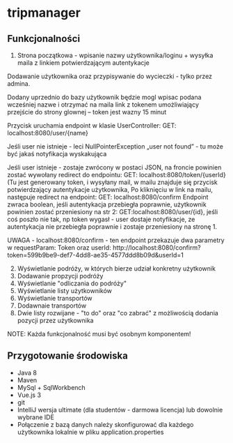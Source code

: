 # tripmanager


## Funkcjonalności
1. Strona początkowa - wpisanie nazwy użytkownika/loginu + wysyłka maila z linkiem potwierdzającym autentykacje 

Dodawanie użytkownika oraz przypisywanie do wycieczki - tylko przez admina. 

Dodany uprzednio do bazy użytkownik będzie mogl wpisac podana wcześniej nazwe i otrzymać na maila link z tokenem umożliwiający przejście do strony glownej – token jest wazny 15 minut

Przycisk uruchamia endpoint w klasie UserController:
GET: localhost:8080/user/{name}

Jeśli user nie istnieje - leci NullPointerException „user not found” - tu może być jakaś notyfikacja wyskakująca

Jeśli user istnieje - zostaje zwrócony w postaci JSON, na froncie powinien zostać wywołany redirect do endpointu: 
GET: localhost:8080/token/{userId}
(Tu jest generowany token, i wysyłany mail, 
w mailu znajduje się przycisk potwierdzający autentykacje użytkownika,
Po kliknięciu w link na mailu, następuje redirect na endpoint:
GET: localhost:8080/confirm
Endpoint zwraca boolean, jeśli autentykacja przebiegła poprawnie, użytkownik powinien zostać przeniesiony na str 2:  GET:localhost:8080/user/{id}, jeśli coś poszło nie tak, np token wygasł - user dostaje notyfikacje, ze autentykacja nie przebiegła poprawnie i zostaje przeniesiony na stronę 1. 

UWAGA - localhost:8080/confirm -  ten endpoint przekazuje dwa parametry w requestParam:
Token oraz userId:
http://localhost:8080/confirm?token=599b9be9-def7-4dd8-ae35-4577ddd8b09d&userId=1



2. Wyświetlanie podróży, w których bierze udział konkretny użytkownik 
3. Dodawanie propzycji podróży
4. Wyświetlanie "odliczania do podróży" 
5. Wyświetlanie listy użytkowników 
6. Wyświetlanie transportów
7. Dodawnaie transportów 
8. Dwie listy rozwijane - "to do" oraz "co zabrać" z możliwością dodania pozycji przez użytkownika 

NOTE: Każda funkcjonalność musi być osobnym komponentem!

## Przygotowanie środowiska

- Java 8 
- Maven 
- MySql + SqlWorkbench
- Vue.js 3
- git 
- IntelliJ wersja ultimate (dla studentów - darmowa licencja) lub dowolnie wybrane IDE 
- Połączenie z bazą danych należy skonfigurować dla każdego użytkownika lokalnie w pliku application.properties
